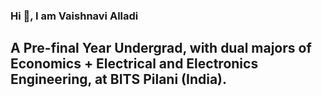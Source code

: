 ### Hi 👋, I am Vaishnavi Alladi
## A Pre-final Year Undergrad, with dual majors of Economics + Electrical and Electronics Engineering, at BITS Pilani (India).

<!--
**Vaishnavi1100/Vaishnavi1100** is a ✨ _special_ ✨ repository because its `README.md` (this file) appears on your GitHub profile.

Here are some ideas to get you started:

- 🔭 I’m currently working on ...
- 🌱 I’m currently learning ...
- 👯 I’m looking to collaborate on ...
- 🤔 I’m looking for help with ...
- 💬 Ask me about ...
- 📫 How to reach me: ...
- 😄 Pronouns: ...
- ⚡ Fun fact: ...
-->
